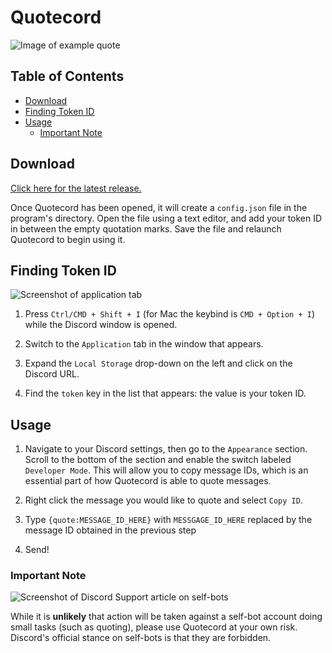 # Quotecord

![Image of example quote](https://i.imgur.com/wEcJfO1.png)

## Table of Contents

* [Download](#download)
* [Finding Token ID](#finding-token-id)
* [Usage](#usage)
  * [Important Note](#important-note)

## Download

[Click here for the latest release.](https://github.com/SpoonBytes/quotecord/releases)

Once Quotecord has been opened, it will create a `config.json` file in the program's directory. Open the file using a text editor, and add your token ID in between the empty quotation marks. Save the file and relaunch Quotecord to begin using it.

## Finding Token ID

![Screenshot of application tab](https://i.imgur.com/QBNTrhX.png)

1.  Press `Ctrl/CMD + Shift + I` (for Mac the keybind is `CMD + Option + I`) while the Discord window is opened.

2.  Switch to the `Application` tab in the window that appears.

3.  Expand the `Local Storage` drop-down on the left and click on the Discord URL.

4.  Find the `token` key in the list that appears: the value is your token ID.

## Usage

1.  Navigate to your Discord settings, then go to the `Appearance` section. Scroll to the bottom of the section and enable the switch labeled `Developer Mode`. This will allow you to copy message IDs, which is an essential part of how Quotecord is able to quote messages.

2.  Right click the message you would like to quote and select `Copy ID`.

3.  Type `{quote:MESSAGE_ID_HERE}` with `MESSGAGE_ID_HERE` replaced by the message ID obtained in the previous step

4.  Send!

### Important Note

![Screenshot of Discord Support article on self-bots](https://i.imgur.com/cGHUpEy.png)

While it is **unlikely** that action will be taken against a self-bot account doing small tasks (such as quoting), please use Quotecord at your own risk. Discord's official stance on self-bots is that they are forbidden.
